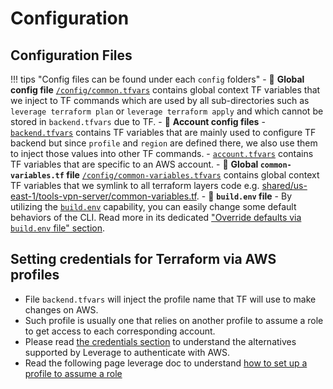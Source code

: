 # Configuration

## Configuration Files
!!! tips "Config files can be found under each `config` folders"
    - :file_folder: **Global config file** 
    [`/config/common.tfvars`](https://github.com/binbashar/le-tf-infra-aws/blob/master/config/common.tfvars.example) 
    contains global context TF variables that we inject to TF commands which are used by all sub-directories such as 
    `leverage terraform plan` or `leverage terraform apply` and which cannot be stored in `backend.tfvars` due to TF.
    - :file_folder: **Account config files** 
        - [`backend.tfvars`](https://github.com/binbashar/le-tf-infra-aws/blob/master/shared/config/backend.tfvars)
         contains TF variables that are mainly used to configure TF backend but since
         `profile` and `region` are defined there, we also use them to inject those values into other TF commands.
        - [`account.tfvars`](https://github.com/binbashar/le-tf-infra-aws/blob/master/shared/config/account.tfvars)
         contains TF variables that are specific to an AWS account.
    - :file_folder: **Global `common-variables.tf` file**
    [`/config/common-variables.tfvars`](https://github.com/binbashar/le-tf-infra-aws/blob/master/config/common-variables.tf)
    contains global context TF variables that we symlink to all terraform layers code e.g. [shared/us-east-1/tools-vpn-server/common-variables.tf](https://github.com/binbashar/le-tf-infra-aws/blob/master/shared/us-east-1/tools-vpn-server/common-variables.tf).
    - :file_folder: **`build.env` file**
        - By utilizing the [`build.env`](https://github.com/binbashar/le-tf-infra-aws/blob/master/build.env) capability,
          you can easily change some default behaviors of the CLI. Read more in its dedicated
          ["Override defaults via `build.env` file" section](../leverage-cli/extending-leverage/build.env.md).
          
## Setting credentials for Terraform via AWS profiles
- File `backend.tfvars` will inject the profile name that TF will use to make changes on AWS.
- Such profile is usually one that relies on another profile to assume a role to get access to each corresponding account.
- Please read [the credentials section](./credentials.md) to understand the alternatives supported by Leverage to authenticate with AWS.
- Read the following page leverage doc to understand [how to set up a profile to assume 
a role](https://docs.aws.amazon.com/cli/latest/userguide/cli-roles.html)
